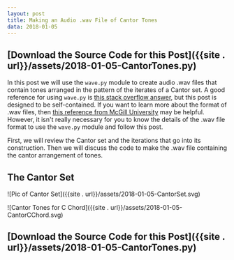```yaml
---
layout: post
title: Making an Audio .wav File of Cantor Tones
data: 2018-01-05
---
```


## [Download the Source Code for this Post]({{site . url}}/assets/2018-01-05-CantorTones.py) 

In this post we will use the `wave.py` module to create audio .wav files that contain tones arranged in the pattern of the iterates of a Cantor set. A good reference for using `wave.py` is [this stack overflow answer](https://stackoverflow.com/questions/33879523/python-how-can-i-generate-a-wav-file-with-beeps/33913403#33913403), but this post is designed to be self-contained. 
If you want to learn more about the format of .wav files, then [this reference from McGill University](http://www-mmsp.ece.mcgill.ca/Documents/AudioFormats/WAVE/WAVE.html) may be helpful. However, it isn't really necessary for you to know the details of the .wav file format to use the `wave.py` module and follow this post.

First, we will review the Cantor set and the iterations that go into its construction. Then we will discuss the code to make the .wav file containing the cantor arrangement of tones.  

## The Cantor Set

![Pic of Cantor Set]({{site . url}}/assets/2018-01-05-CantorSet.svg)

![Cantor Tones for C Chord]({{site . url}}/assets/2018-01-05-CantorCChord.svg)

## [Download the Source Code for this Post]({{site . url}}/assets/2018-01-05-CantorTones.py)
